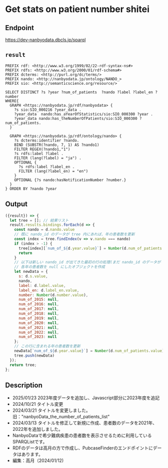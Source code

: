 # Get stats on patient number shitei

## Endpoint

https://dev-nanbyodata.dbcls.jp/sparql

## `result` 
```sparql
PREFIX rdf: <http://www.w3.org/1999/02/22-rdf-syntax-ns#>
PREFIX rdfs: <http://www.w3.org/2000/01/rdf-schema#>
PREFIX dcterms: <http://purl.org/dc/terms/>
PREFIX nando: <http://nanbyodata.jp/ontology/NANDO_>
PREFIX sio: <http://semanticscience.org/resource/>

SELECT DISTINCT ?s ?year ?num_of_patients  ?nando ?label ?label_en ?number
WHERE{
  GRAPH <https://nanbyodata.jp/rdf/nanbyodata> {
    ?s sio:SIO_000216 ?year_data .
    ?year_data  nando:has_aYearOfStatistics/sio:SIO_000300 ?year .
    ?year_data nando:has_theNumberOfPatients/sio:SIO_000300 ?num_of_patients.
  }

  GRAPH <https://nanbyodata.jp/rdf/ontology/nando> {
    ?s dcterms:identifier ?nando.
    BIND (SUBSTR(?nando, 7, 1) AS ?nando1)
    FILTER REGEX(?nando1,"1")
    ?s rdfs:label ?label .
    FILTER (lang(?label) = "ja") .
    OPTIONAL {
      ?s rdfs:label ?label_en .
      FILTER (lang(?label_en) = "en")
    }
    OPTIONAL {?s nando:hasNotificationNumber ?number.}
  }
} ORDER BY ?nando ?year

```
## Output

```javascript
({result}) => {
  let tree = []; // 結果リスト
  result.results.bindings.forEach(d => {
    const nando = d.nando.value
    // 既に nando_id のデータが tree 内にあれば、年の患者数を更新
    const index = tree.findIndex(v => v.nando === nando)
    if (index > -1) {
      tree[index][`num_of_${d.year.value}`] = Number(d.num_of_patients.value)
      return
    }
    // 以下は新しい nando_id が出てきた最初の行の処理(まだ nando_id のデータが tree にない)
    // 各年の患者数を null にしたオブジェクトを作成
    let newData = {
      s: d.s.value,
      nando,
      label: d.label.value,
      label_en: d.label_en.value,
      number: Number(d.number.value),
      num_of_2015: null,
      num_of_2016: null,
      num_of_2017: null,
      num_of_2018: null,
      num_of_2019: null,
      num_of_2020: null,
      num_of_2021: null,
      num_of_2022: null,
      num_of_2023: null
    };
    // この行に含まれる年の患者数を更新
    newData[`num_of_${d.year.value}`] = Number(d.num_of_patients.value) || null
    tree.push(newData)
  });
  return tree;
};


```
## Description
- 2025/01/23 2023年度データを追加し、Javascript部分に2023年度を追記
- 2024/10/21 タイトル変更
- 2024/03/21 タイトルを変更しました。旧："nanbyoData_the_number_of_patients_list"
- 2024/03/13 タイトルを修正して新規に作成、患者数のデータを2021年、2022年を追加しました。
- NanbyoDataで希少難病疾患の患者数を表示させるために利用しているSPARQListです。
- RDFのデータは高月の方で作成し、PubcaseFinderのエンドポイントにデータはあります。
- 編集：高月（2024/01/12)



